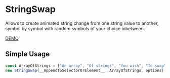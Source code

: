# StringSwap

Allows to create animated string change from one string value to another, symbol by symbol with random symbols of your choice inbetween.

[DEMO]().

## Simple Usage

```javascript
const ArrayOfStrings = ["An array", "Of strings", "You wish", "To swap"];
new StringSwap(__AppendToSelectorOrElement__, ArrayOfStrings, options);
```
